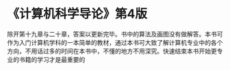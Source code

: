 # 《计算机科学导论》第4版

除开第十九章与二十章，答案以更新完毕。书中的算法及画图没有做解答。本书可作为入门计算机学科的一本简单的教材，通过本书可大致了解计算机专业中的各个方向，不用话过多的时间在本书中，不懂的地方不用深究。快速结束本书开始更专业的书籍的学习才是最重要的